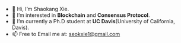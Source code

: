 - 👋 Hi, I’m Shaokang Xie.
- 👀 I’m interested in **Blockchain** and **Consensus Protocol**.
- 🌱 I’m currently a Ph.D student at **UC Davis**(University of California, Davis).
- 📫 Free to Email me at: seokxie1@gmail.com

<!---
JeffXiesk/JeffXiesk is a ✨ special ✨ repository because its `README.md` (this file) appears on your GitHub profile.
You can click the Preview link to take a look at your changes.
--->

